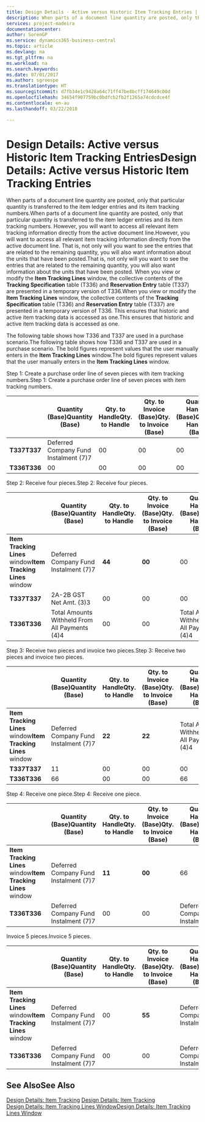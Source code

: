 ```yaml
---
title: Design Details - Active versus Historic Item Tracking Entries | Microsoft Docs
description: When parts of a document line quantity are posted, only that particular quantity is transferred to the item ledger entries and its item tracking numbers. However, you will want to access all relevant item tracking information directly from the active document line. That is, not only will you want to see the entries that are related to the remaining quantity, you will also want information about the units that have been posted. When you view or modify the **Item Tracking Lines** window, the collective contents of the **Tracking Specification** table (T336) and **Reservation Entry** table (T337) are presented in a temporary version of T336. This ensures that historic and active item tracking data is accessed as one.
services: project-madeira
documentationcenter: 
author: SorenGP
ms.service: dynamics365-business-central
ms.topic: article
ms.devlang: na
ms.tgt_pltfrm: na
ms.workload: na
ms.search.keywords: 
ms.date: 07/01/2017
ms.author: sgroespe
ms.translationtype: HT
ms.sourcegitcommit: d7fb34e1c9428a64c71ff47be8bcff174649c00d
ms.openlocfilehash: 34654f907759bc0bdfcb2fb2f1265a74cdcdce4f
ms.contentlocale: en-au
ms.lasthandoff: 03/22/2018

---
```

# <a name="design-details-active-versus-historic-item-tracking-entries"></a><span data-ttu-id="f0dad-107">Design Details: Active versus Historic Item Tracking Entries</span><span class="sxs-lookup"><span data-stu-id="f0dad-107">Design Details: Active versus Historic Item Tracking Entries</span></span>
<span data-ttu-id="f0dad-108">When parts of a document line quantity are posted, only that particular quantity is transferred to the item ledger entries and its item tracking numbers.</span><span class="sxs-lookup"><span data-stu-id="f0dad-108">When parts of a document line quantity are posted, only that particular quantity is transferred to the item ledger entries and its item tracking numbers.</span></span> <span data-ttu-id="f0dad-109">However, you will want to access all relevant item tracking information directly from the active document line.</span><span class="sxs-lookup"><span data-stu-id="f0dad-109">However, you will want to access all relevant item tracking information directly from the active document line.</span></span> <span data-ttu-id="f0dad-110">That is, not only will you want to see the entries that are related to the remaining quantity, you will also want information about the units that have been posted.</span><span class="sxs-lookup"><span data-stu-id="f0dad-110">That is, not only will you want to see the entries that are related to the remaining quantity, you will also want information about the units that have been posted.</span></span> <span data-ttu-id="f0dad-111">When you view or modify the **Item Tracking Lines** window, the collective contents of the **Tracking Specification** table (T336) and **Reservation Entry** table (T337) are presented in a temporary version of T336.</span><span class="sxs-lookup"><span data-stu-id="f0dad-111">When you view or modify the **Item Tracking Lines** window, the collective contents of the **Tracking Specification** table (T336) and **Reservation Entry** table (T337) are presented in a temporary version of T336.</span></span> <span data-ttu-id="f0dad-112">This ensures that historic and active item tracking data is accessed as one.</span><span class="sxs-lookup"><span data-stu-id="f0dad-112">This ensures that historic and active item tracking data is accessed as one.</span></span>  

 <span data-ttu-id="f0dad-113">The following table shows how T336 and T337 are used in a purchase scenario.</span><span class="sxs-lookup"><span data-stu-id="f0dad-113">The following table shows how T336 and T337 are used in a purchase scenario.</span></span> <span data-ttu-id="f0dad-114">The bold figures represent values that the user manually enters in the **Item Tracking Lines** window.</span><span class="sxs-lookup"><span data-stu-id="f0dad-114">The bold figures represent values that the user manually enters in the **Item Tracking Lines** window.</span></span>  

 <span data-ttu-id="f0dad-115">Step 1: Create a purchase order line of seven pieces with item tracking numbers.</span><span class="sxs-lookup"><span data-stu-id="f0dad-115">Step 1: Create a purchase order line of seven pieces with item tracking numbers.</span></span>  

||<span data-ttu-id="f0dad-116">**Quantity (Base)**</span><span class="sxs-lookup"><span data-stu-id="f0dad-116">**Quantity (Base)**</span></span>|<span data-ttu-id="f0dad-117">**Qty. to Handle**</span><span class="sxs-lookup"><span data-stu-id="f0dad-117">**Qty. to Handle**</span></span>|<span data-ttu-id="f0dad-118">**Qty. to Invoice (Base)**</span><span class="sxs-lookup"><span data-stu-id="f0dad-118">**Qty. to Invoice (Base)**</span></span>|<span data-ttu-id="f0dad-119">**Quantity Handled (Base)**</span><span class="sxs-lookup"><span data-stu-id="f0dad-119">**Quantity Handled (Base)**</span></span>|<span data-ttu-id="f0dad-120">**Quantity Invoiced (Base)**</span><span class="sxs-lookup"><span data-stu-id="f0dad-120">**Quantity Invoiced (Base)**</span></span>|  
|-|----------------------------------------------|--------------------------------------------|------------------------------------------------------|-------------------------------------------------------|--------------------------------------------------------|  
|<span data-ttu-id="f0dad-121">**T337**</span><span class="sxs-lookup"><span data-stu-id="f0dad-121">**T337**</span></span>|<span data-ttu-id="f0dad-122">Deferred Company Fund Instalment (7)</span><span class="sxs-lookup"><span data-stu-id="f0dad-122">7</span></span>|<span data-ttu-id="f0dad-123">0</span><span class="sxs-lookup"><span data-stu-id="f0dad-123">0</span></span>|<span data-ttu-id="f0dad-124">0</span><span class="sxs-lookup"><span data-stu-id="f0dad-124">0</span></span>|<span data-ttu-id="f0dad-125">0</span><span class="sxs-lookup"><span data-stu-id="f0dad-125">0</span></span>|<span data-ttu-id="f0dad-126">0</span><span class="sxs-lookup"><span data-stu-id="f0dad-126">0</span></span>|  
|<span data-ttu-id="f0dad-127">**T336**</span><span class="sxs-lookup"><span data-stu-id="f0dad-127">**T336**</span></span>|<span data-ttu-id="f0dad-128">0</span><span class="sxs-lookup"><span data-stu-id="f0dad-128">0</span></span>|<span data-ttu-id="f0dad-129">0</span><span class="sxs-lookup"><span data-stu-id="f0dad-129">0</span></span>|<span data-ttu-id="f0dad-130">0</span><span class="sxs-lookup"><span data-stu-id="f0dad-130">0</span></span>|<span data-ttu-id="f0dad-131">0</span><span class="sxs-lookup"><span data-stu-id="f0dad-131">0</span></span>|<span data-ttu-id="f0dad-132">0</span><span class="sxs-lookup"><span data-stu-id="f0dad-132">0</span></span>|  

 <span data-ttu-id="f0dad-133">Step 2: Receive four pieces.</span><span class="sxs-lookup"><span data-stu-id="f0dad-133">Step 2: Receive four pieces.</span></span>  

||<span data-ttu-id="f0dad-134">**Quantity (Base)**</span><span class="sxs-lookup"><span data-stu-id="f0dad-134">**Quantity (Base)**</span></span>|<span data-ttu-id="f0dad-135">**Qty. to Handle**</span><span class="sxs-lookup"><span data-stu-id="f0dad-135">**Qty. to Handle**</span></span>|<span data-ttu-id="f0dad-136">**Qty. to Invoice (Base)**</span><span class="sxs-lookup"><span data-stu-id="f0dad-136">**Qty. to Invoice (Base)**</span></span>|<span data-ttu-id="f0dad-137">**Quantity Handled (Base)**</span><span class="sxs-lookup"><span data-stu-id="f0dad-137">**Quantity Handled (Base)**</span></span>|<span data-ttu-id="f0dad-138">**Quantity Invoiced (Base)**</span><span class="sxs-lookup"><span data-stu-id="f0dad-138">**Quantity Invoiced (Base)**</span></span>|  
|-|----------------------------------------------|--------------------------------------------|------------------------------------------------------|-------------------------------------------------------|--------------------------------------------------------|  
|<span data-ttu-id="f0dad-139">**Item Tracking Lines** window</span><span class="sxs-lookup"><span data-stu-id="f0dad-139">**Item Tracking Lines** window</span></span>|<span data-ttu-id="f0dad-140">Deferred Company Fund Instalment (7)</span><span class="sxs-lookup"><span data-stu-id="f0dad-140">7</span></span>|<span data-ttu-id="f0dad-141">**4**</span><span class="sxs-lookup"><span data-stu-id="f0dad-141">**4**</span></span>|<span data-ttu-id="f0dad-142">**0**</span><span class="sxs-lookup"><span data-stu-id="f0dad-142">**0**</span></span>|<span data-ttu-id="f0dad-143">0</span><span class="sxs-lookup"><span data-stu-id="f0dad-143">0</span></span>|<span data-ttu-id="f0dad-144">0</span><span class="sxs-lookup"><span data-stu-id="f0dad-144">0</span></span>|  
|<span data-ttu-id="f0dad-145">**T337**</span><span class="sxs-lookup"><span data-stu-id="f0dad-145">**T337**</span></span>|<span data-ttu-id="f0dad-146">2A-2B GST Net Amt. (3)</span><span class="sxs-lookup"><span data-stu-id="f0dad-146">3</span></span>|<span data-ttu-id="f0dad-147">0</span><span class="sxs-lookup"><span data-stu-id="f0dad-147">0</span></span>|<span data-ttu-id="f0dad-148">0</span><span class="sxs-lookup"><span data-stu-id="f0dad-148">0</span></span>|<span data-ttu-id="f0dad-149">0</span><span class="sxs-lookup"><span data-stu-id="f0dad-149">0</span></span>|<span data-ttu-id="f0dad-150">0</span><span class="sxs-lookup"><span data-stu-id="f0dad-150">0</span></span>|  
|<span data-ttu-id="f0dad-151">**T336**</span><span class="sxs-lookup"><span data-stu-id="f0dad-151">**T336**</span></span>|<span data-ttu-id="f0dad-152">Total Amounts Withheld From All Payments (4)</span><span class="sxs-lookup"><span data-stu-id="f0dad-152">4</span></span>|<span data-ttu-id="f0dad-153">0</span><span class="sxs-lookup"><span data-stu-id="f0dad-153">0</span></span>|<span data-ttu-id="f0dad-154">0</span><span class="sxs-lookup"><span data-stu-id="f0dad-154">0</span></span>|<span data-ttu-id="f0dad-155">Total Amounts Withheld From All Payments (4)</span><span class="sxs-lookup"><span data-stu-id="f0dad-155">4</span></span>|<span data-ttu-id="f0dad-156">0</span><span class="sxs-lookup"><span data-stu-id="f0dad-156">0</span></span>|  

 <span data-ttu-id="f0dad-157">Step 3: Receive two pieces and invoice two pieces.</span><span class="sxs-lookup"><span data-stu-id="f0dad-157">Step 3: Receive two pieces and invoice two pieces.</span></span>  

||<span data-ttu-id="f0dad-158">**Quantity (Base)**</span><span class="sxs-lookup"><span data-stu-id="f0dad-158">**Quantity (Base)**</span></span>|<span data-ttu-id="f0dad-159">**Qty. to Handle**</span><span class="sxs-lookup"><span data-stu-id="f0dad-159">**Qty. to Handle**</span></span>|<span data-ttu-id="f0dad-160">**Qty. to Invoice (Base)**</span><span class="sxs-lookup"><span data-stu-id="f0dad-160">**Qty. to Invoice (Base)**</span></span>|<span data-ttu-id="f0dad-161">**Quantity Handled (Base)**</span><span class="sxs-lookup"><span data-stu-id="f0dad-161">**Quantity Handled (Base)**</span></span>|<span data-ttu-id="f0dad-162">**Quantity Invoiced (Base)**</span><span class="sxs-lookup"><span data-stu-id="f0dad-162">**Quantity Invoiced (Base)**</span></span>|  
|-|----------------------------------------------|--------------------------------------------|------------------------------------------------------|-------------------------------------------------------|--------------------------------------------------------|  
|<span data-ttu-id="f0dad-163">**Item Tracking Lines** window</span><span class="sxs-lookup"><span data-stu-id="f0dad-163">**Item Tracking Lines** window</span></span>|<span data-ttu-id="f0dad-164">Deferred Company Fund Instalment (7)</span><span class="sxs-lookup"><span data-stu-id="f0dad-164">7</span></span>|<span data-ttu-id="f0dad-165">**2**</span><span class="sxs-lookup"><span data-stu-id="f0dad-165">**2**</span></span>|<span data-ttu-id="f0dad-166">**2**</span><span class="sxs-lookup"><span data-stu-id="f0dad-166">**2**</span></span>|<span data-ttu-id="f0dad-167">Total Amounts Withheld From All Payments (4)</span><span class="sxs-lookup"><span data-stu-id="f0dad-167">4</span></span>|<span data-ttu-id="f0dad-168">0</span><span class="sxs-lookup"><span data-stu-id="f0dad-168">0</span></span>|  
|<span data-ttu-id="f0dad-169">**T337**</span><span class="sxs-lookup"><span data-stu-id="f0dad-169">**T337**</span></span>|<span data-ttu-id="f0dad-170">1</span><span class="sxs-lookup"><span data-stu-id="f0dad-170">1</span></span>|<span data-ttu-id="f0dad-171">0</span><span class="sxs-lookup"><span data-stu-id="f0dad-171">0</span></span>|<span data-ttu-id="f0dad-172">0</span><span class="sxs-lookup"><span data-stu-id="f0dad-172">0</span></span>|<span data-ttu-id="f0dad-173">0</span><span class="sxs-lookup"><span data-stu-id="f0dad-173">0</span></span>|<span data-ttu-id="f0dad-174">0</span><span class="sxs-lookup"><span data-stu-id="f0dad-174">0</span></span>|  
|<span data-ttu-id="f0dad-175">**T336**</span><span class="sxs-lookup"><span data-stu-id="f0dad-175">**T336**</span></span>|<span data-ttu-id="f0dad-176">6</span><span class="sxs-lookup"><span data-stu-id="f0dad-176">6</span></span>|<span data-ttu-id="f0dad-177">0</span><span class="sxs-lookup"><span data-stu-id="f0dad-177">0</span></span>|<span data-ttu-id="f0dad-178">0</span><span class="sxs-lookup"><span data-stu-id="f0dad-178">0</span></span>|<span data-ttu-id="f0dad-179">6</span><span class="sxs-lookup"><span data-stu-id="f0dad-179">6</span></span>|<span data-ttu-id="f0dad-180">2</span><span class="sxs-lookup"><span data-stu-id="f0dad-180">2</span></span>|  

 <span data-ttu-id="f0dad-181">Step 4: Receive one piece.</span><span class="sxs-lookup"><span data-stu-id="f0dad-181">Step 4: Receive one piece.</span></span>  

||<span data-ttu-id="f0dad-182">**Quantity (Base)**</span><span class="sxs-lookup"><span data-stu-id="f0dad-182">**Quantity (Base)**</span></span>|<span data-ttu-id="f0dad-183">**Qty. to Handle**</span><span class="sxs-lookup"><span data-stu-id="f0dad-183">**Qty. to Handle**</span></span>|<span data-ttu-id="f0dad-184">**Qty. to Invoice (Base)**</span><span class="sxs-lookup"><span data-stu-id="f0dad-184">**Qty. to Invoice (Base)**</span></span>|<span data-ttu-id="f0dad-185">**Quantity Handled (Base)**</span><span class="sxs-lookup"><span data-stu-id="f0dad-185">**Quantity Handled (Base)**</span></span>|<span data-ttu-id="f0dad-186">**Quantity Invoiced (Base)**</span><span class="sxs-lookup"><span data-stu-id="f0dad-186">**Quantity Invoiced (Base)**</span></span>|  
|-|----------------------------------------------|--------------------------------------------|------------------------------------------------------|-------------------------------------------------------|--------------------------------------------------------|  
|<span data-ttu-id="f0dad-187">**Item Tracking Lines** window</span><span class="sxs-lookup"><span data-stu-id="f0dad-187">**Item Tracking Lines** window</span></span>|<span data-ttu-id="f0dad-188">Deferred Company Fund Instalment (7)</span><span class="sxs-lookup"><span data-stu-id="f0dad-188">7</span></span>|<span data-ttu-id="f0dad-189">**1**</span><span class="sxs-lookup"><span data-stu-id="f0dad-189">**1**</span></span>|<span data-ttu-id="f0dad-190">**0**</span><span class="sxs-lookup"><span data-stu-id="f0dad-190">**0**</span></span>|<span data-ttu-id="f0dad-191">6</span><span class="sxs-lookup"><span data-stu-id="f0dad-191">6</span></span>|<span data-ttu-id="f0dad-192">2</span><span class="sxs-lookup"><span data-stu-id="f0dad-192">2</span></span>|  
|<span data-ttu-id="f0dad-193">**T336**</span><span class="sxs-lookup"><span data-stu-id="f0dad-193">**T336**</span></span>|<span data-ttu-id="f0dad-194">Deferred Company Fund Instalment (7)</span><span class="sxs-lookup"><span data-stu-id="f0dad-194">7</span></span>|<span data-ttu-id="f0dad-195">0</span><span class="sxs-lookup"><span data-stu-id="f0dad-195">0</span></span>|<span data-ttu-id="f0dad-196">0</span><span class="sxs-lookup"><span data-stu-id="f0dad-196">0</span></span>|<span data-ttu-id="f0dad-197">Deferred Company Fund Instalment (7)</span><span class="sxs-lookup"><span data-stu-id="f0dad-197">7</span></span>|<span data-ttu-id="f0dad-198">2</span><span class="sxs-lookup"><span data-stu-id="f0dad-198">2</span></span>|  

 <span data-ttu-id="f0dad-199">Invoice 5 pieces.</span><span class="sxs-lookup"><span data-stu-id="f0dad-199">Invoice 5 pieces.</span></span>  

||<span data-ttu-id="f0dad-200">**Quantity (Base)**</span><span class="sxs-lookup"><span data-stu-id="f0dad-200">**Quantity (Base)**</span></span>|<span data-ttu-id="f0dad-201">**Qty. to Handle**</span><span class="sxs-lookup"><span data-stu-id="f0dad-201">**Qty. to Handle**</span></span>|<span data-ttu-id="f0dad-202">**Qty. to Invoice (Base)**</span><span class="sxs-lookup"><span data-stu-id="f0dad-202">**Qty. to Invoice (Base)**</span></span>|<span data-ttu-id="f0dad-203">**Quantity Handled (Base)**</span><span class="sxs-lookup"><span data-stu-id="f0dad-203">**Quantity Handled (Base)**</span></span>|<span data-ttu-id="f0dad-204">**Quantity Invoiced (Base)**</span><span class="sxs-lookup"><span data-stu-id="f0dad-204">**Quantity Invoiced (Base)**</span></span>|  
|-|----------------------------------------------|--------------------------------------------|------------------------------------------------------|-------------------------------------------------------|--------------------------------------------------------|  
|<span data-ttu-id="f0dad-205">**Item Tracking Lines** window</span><span class="sxs-lookup"><span data-stu-id="f0dad-205">**Item Tracking Lines** window</span></span>|<span data-ttu-id="f0dad-206">Deferred Company Fund Instalment (7)</span><span class="sxs-lookup"><span data-stu-id="f0dad-206">7</span></span>|<span data-ttu-id="f0dad-207">0</span><span class="sxs-lookup"><span data-stu-id="f0dad-207">0</span></span>|<span data-ttu-id="f0dad-208">**5**</span><span class="sxs-lookup"><span data-stu-id="f0dad-208">**5**</span></span>|<span data-ttu-id="f0dad-209">Deferred Company Fund Instalment (7)</span><span class="sxs-lookup"><span data-stu-id="f0dad-209">7</span></span>|<span data-ttu-id="f0dad-210">2</span><span class="sxs-lookup"><span data-stu-id="f0dad-210">2</span></span>|  
|<span data-ttu-id="f0dad-211">**T336**</span><span class="sxs-lookup"><span data-stu-id="f0dad-211">**T336**</span></span>|<span data-ttu-id="f0dad-212">Deferred Company Fund Instalment (7)</span><span class="sxs-lookup"><span data-stu-id="f0dad-212">7</span></span>|<span data-ttu-id="f0dad-213">0</span><span class="sxs-lookup"><span data-stu-id="f0dad-213">0</span></span>|<span data-ttu-id="f0dad-214">0</span><span class="sxs-lookup"><span data-stu-id="f0dad-214">0</span></span>|<span data-ttu-id="f0dad-215">Deferred Company Fund Instalment (7)</span><span class="sxs-lookup"><span data-stu-id="f0dad-215">7</span></span>|<span data-ttu-id="f0dad-216">Deferred Company Fund Instalment (7)</span><span class="sxs-lookup"><span data-stu-id="f0dad-216">7</span></span>|  

## <a name="see-also"></a><span data-ttu-id="f0dad-217">See Also</span><span class="sxs-lookup"><span data-stu-id="f0dad-217">See Also</span></span>  
 <span data-ttu-id="f0dad-218">[Design Details: Item Tracking](design-details-item-tracking.md) </span><span class="sxs-lookup"><span data-stu-id="f0dad-218">[Design Details: Item Tracking](design-details-item-tracking.md) </span></span>  
 [<span data-ttu-id="f0dad-219">Design Details: Item Tracking Lines Window</span><span class="sxs-lookup"><span data-stu-id="f0dad-219">Design Details: Item Tracking Lines Window</span></span>](design-details-item-tracking-lines-window.md)

